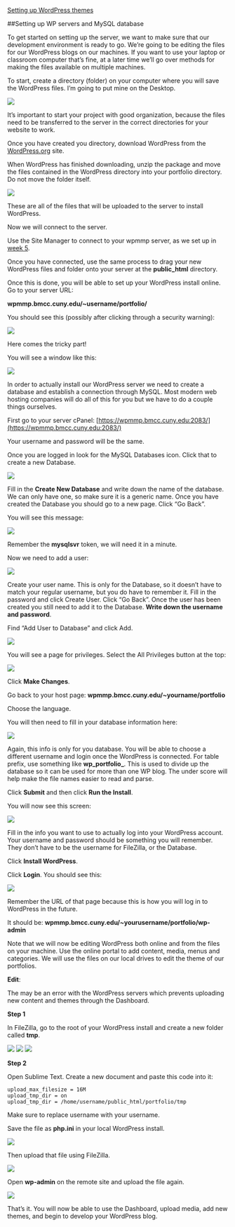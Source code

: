 [Setting up WordPress themes](http://owenroberts.github.io/mmp350/week8/)

##Setting up WP servers and MySQL database

To get started on setting up the server, we want to make sure that our development environment is ready to go.  We’re going to be editing the files for our WordPress blogs on our machines.  If you want to use your laptop or classroom computer that’s fine, at a later time we’ll go over methods for making the files available on multiple machines.

To start, create a directory (folder) on your computer where you will save the WordPress files.  I’m going to put mine on the Desktop.

<img src="https://raw.github.com/owenroberts/mmp350/master/week8/install/desktop.png" />

It’s important to start your project with good organization, because the files need to be transferred to the server in the correct directories for your website to work.

Once you have created you directory, download WordPress from the <a href="http://www.wordpress.org">WordPress.org</a> site.

When WordPress has finished downloading, unzip the package and move the files contained in the WordPress directory into your portfolio directory.  Do not move the folder itself.

<img src="https://raw.github.com/owenroberts/mmp350/master/week8/install/download.png" />

These are all of the files that will be uploaded to the server to install WordPress.

Now we will connect to the server.

Use the Site Manager to connect to your wpmmp server, as we set up in [week 5](https://github.com/owenroberts/mmp350/tree/master/week5).

Once you have connected, use the same process to drag your new WordPress files and folder onto your server at the **public_html** directory.

Once this is done, you will be able to set up your WordPress install online.  Go to your server URL:

**wpmmp.bmcc.cuny.edu/~username/portfolio/**

You should see this (possibly after clicking through a security warning):

<img src="https://raw.github.com/owenroberts/mmp350/master/week8/install/wp.png" />

Here comes the tricky part!

You will see a window like this:

<img src="https://raw.github.com/owenroberts/mmp350/master/week8/install/db.png" />

In order to actually install our WordPress server we need to create a database and establish a connection through MySQL.  Most modern web hosting companies will do all of this for you but we have to do a couple things ourselves.

First go to your server cPanel: [https://wpmmp.bmcc.cuny.edu:2083/](https://wpmmp.bmcc.cuny.edu:2083/)

Your username and password will be the same.

Once you are logged in look for the MySQL Databases icon.  Click that to create a new Database.

<img src="https://raw.github.com/owenroberts/mmp350/master/week8/install/mysql.png" />

Fill in the **Create New Database** and write down the name of the database.  We can only have one, so make sure it is a generic name.  Once you have created the Database you should go to a new page.  Click “Go Back”.

You will see this message:

<img src="https://raw.github.com/owenroberts/mmp350/master/week8/install/server.png" />

Remember the **mysqlsvr** token, we will need it in a minute.

Now we need to add a user:

<img src="https://raw.github.com/owenroberts/mmp350/master/week8/install/user.png" />

Create your user name.  This is only for the Database, so it doesn’t have to match your regular username, but you do have to remember it.  Fill in the password and click Create User.  Click “Go Back”.  Once the user has been created you still need to add it to the Database.  **Write down the username and password**.

Find “Add User to Database” and click Add.

<img src="https://raw.github.com/owenroberts/mmp350/master/week8/install/adduser.png" />

You will see a page for privileges.  Select the All Privileges button at the top:

<img src="https://raw.github.com/owenroberts/mmp350/master/week8/install/priveleges.png" />

Click **Make Changes**.

Go back to your host page: **wpmmp.bmcc.cuny.edu/~yourname/portfolio**

Choose the language.

You will then need to fill in your database information here:

<img src="https://raw.github.com/owenroberts/mmp350/master/week8/install/info.png" />

Again, this info is only for you database.  You will be able to choose a different username and login once the WordPress is connected.  For table prefix, use something like **wp_portfolio_**.  This is used to divide up the database so it can be used for more than one WP blog.  The under score will help make the file names easier to read and parse.

Click **Submit** and then click **Run the Install**.

You will now see this screen:

<img src="https://raw.github.com/owenroberts/mmp350/master/week8/install/welcome.png" />

Fill in the info you want to use to actually log into your WordPress account.  Your username and password should be something you will remember.  They don’t have to be the username for FileZilla, or the Database.

Click **Install WordPress**.

Click **Login**.  You should see this:

<img src="https://raw.github.com/owenroberts/mmp350/master/week8/install/username.png" />

Remember the URL of that page because this is how you will log in to WordPress in the future.

It should be: **wpmmp.bmcc.cuny.edu/~yourusername/portfolio/wp-admin**

Note that we will now be editing WordPress both online and from the files on your machine.  Use the online portal to add content, media, menus and categories.  We will use the files on our local drives to edit the theme of our portfolios.

**Edit**:

The may be an error with the WordPress servers which prevents uploading new content and themes through the Dashboard.

**Step 1**

In FileZilla, go to the root of your WordPress install and create a new folder called **tmp**.

<img src="https://raw.github.com/owenroberts/mmp350/master/week8/install/wpinstall.png" />

<img src="https://raw.github.com/owenroberts/mmp350/master/week8/install/tmp.png" />

<img src="https://raw.github.com/owenroberts/mmp350/master/week8/install/tmpcreated.png" />

**Step 2**

Open Sublime Text.  Create a new document and paste this code into it:

```
upload_max_filesize = 16M
upload_tmp_dir = on
upload_tmp_dir = /home/username/public_html/portfolio/tmp
```

Make sure to replace username with your username.

Save the file as **php.ini** in your local WordPress install. 

<img src="https://raw.github.com/owenroberts/mmp350/master/week8/install/ave.png" />

Then upload that file using FileZilla.

<img src="https://raw.github.com/owenroberts/mmp350/master/week8/install/ini.png" />

Open **wp-admin** on the remote site and upload the file again.

<img src="https://raw.github.com/owenroberts/mmp350/master/week8/install/ini2.png" />

That’s it.  You will now be able to use the Dashboard, upload media, add new themes, and begin to develop your WordPress blog.

